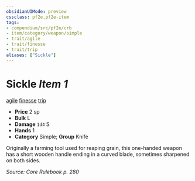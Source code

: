 ```yaml
---
obsidianUIMode: preview
cssclass: pf2e,pf2e-item
tags:
- compendium/src/pf2e/crb
- item/category/weapon/simple
- trait/agile
- trait/finesse
- trait/trip
aliases: ["Sickle"]
---
```

# Sickle *Item 1*  
[agile](/rules/traits/agile.md)  [finesse](/rules/traits/finesse.md)  [trip](/rules/traits/trip.md)  

- **Price** 2 sp
- **Bulk** L
- **Damage** `1d4` S
- **Hands** 1
- **Category** Simple; **Group** Knife 

Originally a farming tool used for reaping grain, this one-handed weapon has a short wooden handle ending in a curved blade, sometimes sharpened on both sides.

*Source: Core Rulebook p. 280*